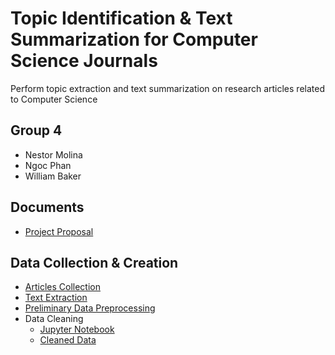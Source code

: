 # Topic Identification & Text Summarization for Computer Science Journals

Perform topic extraction and text summarization on research articles related to Computer Science

## Group 4

 - Nestor Molina
 - Ngoc Phan
 - William Baker

## Documents

 - [Project Proposal](https://github.com/nphan20181/nlp_project/blob/main/documents/Group_4_Project_Proposal.pdf)

## Data Collection & Creation

 - [Articles Collection](https://github.com/nphan20181/nlp_project/blob/main/articles_collection.ipynb)
 - [Text Extraction](https://github.com/nphan20181/nlp_project/blob/main/text_extraction.ipynb)
 - [Preliminary Data Preprocessing](https://github.com/nphan20181/nlp_project/blob/main/data_preprocessing.ipynb)
 - Data Cleaning
   - [Jupyter Notebook](https://github.com/nphan20181/nlp_project/blob/main/data_cleaning.ipynb)
   - [Cleaned Data](https://github.com/nphan20181/nlp_project/blob/main/data/data_cleaned.csv)
